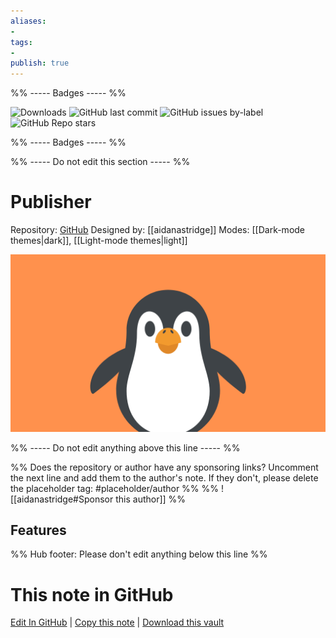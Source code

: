 ```yaml
---
aliases:
- 
tags: 
- 
publish: true
---
```


%% ----- Badges ----- %%

![Downloads](https://img.shields.io/badge/downloads-2122-573E7A?style=for-the-badge&logo=)
![GitHub last commit](https://img.shields.io/github/last-commit/aidanastridge/Publisher?color=573E7A&label=last%20update&logo=github&style=for-the-badge)
![GitHub issues by-label](https://img.shields.io/github/issues/aidanastridge/Publisher/help%20wanted?color=573E7A&logo=github&style=for-the-badge) 
![GitHub Repo stars](https://img.shields.io/github/stars/aidanastridge/Publisher?color=573E7A&logo=github&style=for-the-badge)

%% ----- Badges ----- %%

%% ----- Do not edit this section ----- %%

# Publisher

Repository: [GitHub](https://github.com/aidanastridge/Publisher)
Designed by: [[aidanastridge]]
Modes: [[Dark-mode themes|dark]], [[Light-mode themes|light]]



![screenshot](https://github.com/aidanastridge/Publisher/raw/HEAD/src/thumbnail.png)

%% ----- Do not edit anything above this line ----- %% 

%% Does the repository or author have any sponsoring links? Uncomment the next line and add them to the author's note. If they don't, please delete the placeholder tag: #placeholder/author %%
%% ![[aidanastridge#Sponsor this author]] %%


## Features



%% Hub footer: Please don't edit anything below this line %%

# This note in GitHub

<span class="git-footer">[Edit In GitHub](https://github.dev/obsidian-community/obsidian-hub/blob/main/02%20-%20Community%20Expansions/02.05%20All%20Community%20Expansions/Themes/Publisher.md "git-hub-edit-note") | [Copy this note](https://raw.githubusercontent.com/obsidian-community/obsidian-hub/main/02%20-%20Community%20Expansions/02.05%20All%20Community%20Expansions/Themes/Publisher.md "git-hub-copy-note") | [Download this vault](https://github.com/obsidian-community/obsidian-hub/archive/refs/heads/main.zip "git-hub-download-vault") </span>
